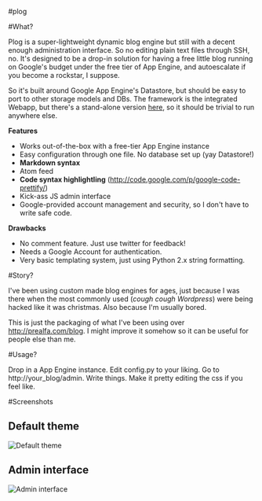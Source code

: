 #plog


#What?

Plog is a super-lightweight dynamic blog engine but still with a decent enough administration interface. 
So no editing plain text files through SSH, no. It's designed to be a drop-in solution for having a free little
blog running on Google's budget under the free tier of App Engine, and autoescalate if you become a rockstar, I
suppose.

So it's built around Google App Engine's Datastore, but should be easy to port to other storage models and DBs. The framework
is the integrated Webapp, but there's a stand-alone version [here](http://webapp-improved.appspot.com/), so it
should be trivial to run anywhere else.

**Features**

* Works out-of-the-box with a free-tier App Engine instance
* Easy configuration through one file. No database set up (yay Datastore!)
* **Markdown syntax**
* Atom feed
* **Code syntax highlightling** (http://code.google.com/p/google-code-prettify/)
* Kick-ass JS admin interface
* Google-provided account management and security, so I don't have to write safe code.

**Drawbacks**

* No comment feature. Just use twitter for feedback!
* Needs a Google Account for authentication.
* Very basic templating system, just using Python 2.x string formatting.

#Story?

I've been using custom made blog engines for ages, just because I was there when the most commonly used 
(*cough cough Wordpress*) were being hacked like it was christmas. Also because I'm usually bored.

This is just the packaging of what I've been using over http://prealfa.com/blog. I might improve it somehow
so it can be useful for people else than me.

#Usage?

Drop in a App Engine instance. Edit config.py to your liking. Go to http://your\_blog/admin. Write things. Make it pretty
editing the css if you feel like.

#Screenshots


## Default theme
![Default theme](http://i.imgur.com/8NsjW.png)

## Admin interface
![Admin interface](http://i.imgur.com/9gvIo.png)